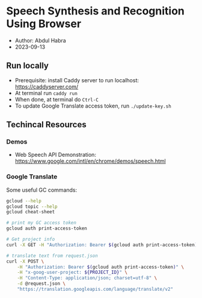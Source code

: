 # Speech Synthesis and Recognition Using Browser

* Author: Abdul Habra
* 2023-09-13


## Run locally

* Prerequisite: install Caddy server to run localhost: https://caddyserver.com/
* At terminal run `caddy run`
* When done, at terminal do `Ctrl-C`
* To update Google Translate access token, run `./update-key.sh`


## Techincal Resources

### Demos
* Web Speech API Demonstration:  https://www.google.com/intl/en/chrome/demos/speech.html


### Google Translate

Some useful GC commands:

```bash
gcloud --help
gcloud topic --help
gcloud cheat-sheet

# print my GC access token
gcloud auth print-access-token

# Get project info
curl -X GET -H "Authorization: Bearer $(gcloud auth print-access-token)" "https://cloudresourcemanager.googleapis.com/v3/projects/${PROJECT_ID}"

# translate text from request.json
curl -X POST \
    -H "Authorization: Bearer $(gcloud auth print-access-token)" \
    -H "x-goog-user-project: ${PROJECT_ID}" \
    -H "Content-Type: application/json; charset=utf-8" \
    -d @request.json \
    "https://translation.googleapis.com/language/translate/v2"

```

